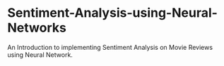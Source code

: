 # Sentiment-Analysis-using-Neural-Networks
An Introduction to implementing Sentiment Analysis on Movie Reviews using Neural Network.
